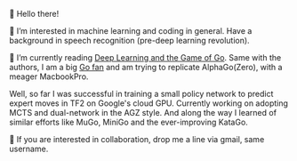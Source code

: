 👋 Hello there!

👀 I’m interested in machine learning and coding in general. Have a background in speech recognition (pre-deep learning revolution).

🌱 I’m currently reading [Deep Learning and the Game of Go](https://github.com/maxpumperla/deep_learning_and_the_game_of_go). Same with the authors, I am a big [Go fan](http://tromp.github.io/gostory.html) and am trying to replicate AlphaGo(Zero), with a meager MacbookPro.

Well, so far I was successful in training a small policy network to predict expert moves in TF2 on Google's cloud GPU. Currently working on adopting MCTS and dual-network in the AGZ style. And along the way I learned of similar efforts like MuGo, MiniGo and the ever-improving KataGo.

💞️ If you are interested in collaboration, drop me a line via gmail, same username.

<!---
hyu2000/hyu2000 is a ✨ special ✨ repository because its `README.md` (this file) appears on your GitHub profile.
You can click the Preview link to take a look at your changes.
--->
